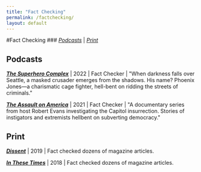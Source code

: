 ```yaml
---
title: "Fact Checking"
permalink: /factchecking/
layout: default
---
```

#Fact Checking ### *[Podcasts](#Podcasts)* \| *[Print](#Print)*


## <a name="Podcasts"><a/>Podcasts

***[The Superhero Complex](https://open.spotify.com/show/00Gez4EcupwNWA19boWYcq?si=0d713fa3a88c400f&nd=1)*** \| 2022 \| Fact Checker \|  "When darkness falls over Seattle, a masked crusader emerges from the shadows. His name? Phoenix Jones—a charismatic cage fighter, hell-bent on ridding the streets of criminals."

***[The Assault on America](https://podcasts.apple.com/us/podcast/the-assault-on-america/id1583994242)*** \| 2021 \| Fact Checker \| "A documentary series from host Robert Evans investigating the Capitol insurrection. Stories of instigators and extremists hellbent on subverting democracy."

## <a name="Print"><a/>Print

***[Dissent](https://www.dissentmagazine.org/issue/summer-2019)*** \| 2019 \| Fact checked dozens of magazine articles.

***[In These Times](https://inthesetimes.com/)*** \| 2018 \| Fact checked dozens of magazine articles.
